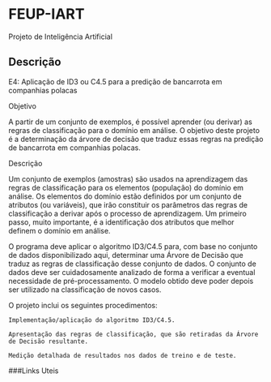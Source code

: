 # FEUP-IART

Projeto de Inteligência Artificial


## Descrição


E4: Aplicação de ID3 ou C4.5 para a predição de bancarrota em companhias polacas

Objetivo

A partir de um conjunto de exemplos, é possível aprender (ou derivar) as regras de classificação para o domínio em análise. O objetivo deste projeto é a determinação da árvore de decisão que traduz essas regras na predição de bancarrota em companhias polacas.

Descrição

Um conjunto de exemplos (amostras) são usados na aprendizagem das regras de classificação para os elementos (população) do domínio em análise. Os elementos do domínio estão definidos por um conjunto de atributos (ou variáveis), que irão constituir os parâmetros das regras de classificação a derivar após o processo de aprendizagem. Um primeiro passo, muito importante, é a identificação dos atributos que melhor definem o domínio em análise.

O programa deve aplicar o algoritmo ID3/C4.5 para, com base no conjunto de dados disponibilizado aqui, determinar uma Árvore de Decisão que traduz as regras de classificação desse conjunto de dados. O conjunto de dados deve ser cuidadosamente analizado de forma a verificar a eventual necessidade de pré-processamento. O modelo obtido deve poder depois ser utilizado na classificação de novos casos.

O projeto inclui os seguintes procedimentos:

    Implementação/aplicação do algoritmo ID3/C4.5.

    Apresentação das regras de classificação, que são retiradas da Árvore de Decisão resultante.

    Medição detalhada de resultados nos dados de treino e de teste.

###Links Uteis
